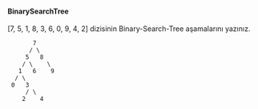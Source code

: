 #### BinarySearchTree



[7, 5, 1, 8, 3, 6, 0, 9, 4, 2] dizisinin Binary-Search-Tree aşamalarını yazınız.

           7
          / \
         5   8
        / \    \
       1   6    9
      / \
     0   3
         / \
        2    4
